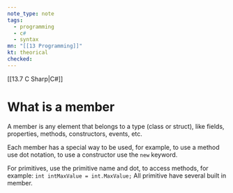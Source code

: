 ```yaml
---
note_type: note
tags:
  - programming
  - c#
  - syntax
mn: "[[13 Programming]]"
kt: theorical
checked: 
---
```

[[13.7 C Sharp|C#]]

# What is a member
A member is any element that belongs to a type (class or struct), like fields, properties, methods, constructors, events, etc.

Each member has a special way to be used, for example, to use a method use dot notation, to use a constructor use the `new` keyword.

For primitives, use the primitive name and dot, to access methods, for example: `int intMaxValue = int.MaxValue;` All primitive have several built in member. 